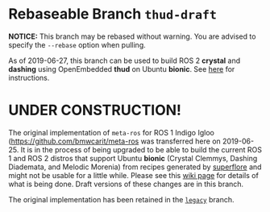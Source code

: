 # Rebaseable Branch `thud-draft`

**NOTICE:** This branch may be rebased without warning. You are advised to
specify the `--rebase` option when pulling.

As of 2019-06-27, this branch can be used to build ROS 2 **crystal** and
**dashing** using OpenEmbedded **thud** on Ubuntu **bionic**. See
[here](https://github.com/ros/meta-ros/wiki/OpenEmbedded-Build-Instructions)
for instructions.

# UNDER CONSTRUCTION!

The original implementation of `meta-ros` for ROS 1 Indigo Igloo
(<https://github.com/bmwcarit/meta-ros> was transferred here on 2019-06-25. It
is in the process of being upgraded to be able to build the current ROS 1 and
ROS 2 distros that support Ubuntu **bionic** (Crystal Clemmys,
Dashing Diademata, and Melodic Morenia) from recipes generated by
[superflore](https://github.com/ros-infrastructure/superflore/) and might not be
usable for a little while. Please see this
[wiki page](https://github.com/ros/meta-ros/wiki/Superflore-OE-Recipe-Generation-Scheme)
for details of what is being done. Draft versions of these changes are in this branch.

The original implementation has been retained in the [`legacy`](https://github.com/ros/meta-ros/tree/legacy) branch.
